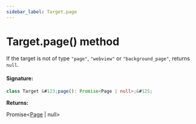 ```yaml
---
sidebar_label: Target.page
---
```


# Target.page() method

If the target is not of type `"page"`, `"webview"` or `"background_page"`, returns `null`.

#### Signature:

```typescript
class Target &#123;page(): Promise<Page | null>;&#125;
```

**Returns:**

Promise&lt;[Page](./puppeteer.page.md) \| null&gt;
